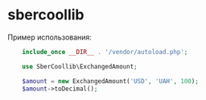 # sbercoollib
Пример использования:
```php
    include_once __DIR__ . '/vendor/autoload.php';

    use SberCoollib\ExchangedAmount;

    $amount = new ExchangedAmount('USD', 'UAH', 100);
    $amount->toDecimal();
